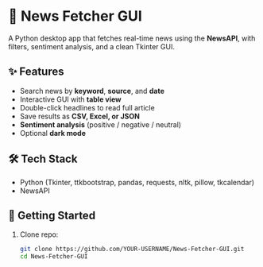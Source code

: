 # 📰 News Fetcher GUI

A Python desktop app that fetches real-time news using the **NewsAPI**, 
with filters, sentiment analysis, and a clean Tkinter GUI.

## ✨ Features
- Search news by **keyword**, **source**, and **date**
- Interactive GUI with **table view**
- Double-click headlines to read full article
- Save results as **CSV, Excel, or JSON**
- **Sentiment analysis** (positive / negative / neutral)
- Optional **dark mode**

## 🛠️ Tech Stack
- Python (Tkinter, ttkbootstrap, pandas, requests, nltk, pillow, tkcalendar)
- NewsAPI

## 🚀 Getting Started
1. Clone repo:
   ```bash
   git clone https://github.com/YOUR-USERNAME/News-Fetcher-GUI.git
   cd News-Fetcher-GUI
